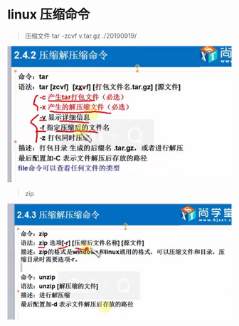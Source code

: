 # linux 压缩命令

> 压缩文件 tar -zcvf v.tar.gz ./20190919/ 

![linux find](../images/压缩命令.jpg)

> zip

![linux find](../images/压缩命令-zip.jpg)